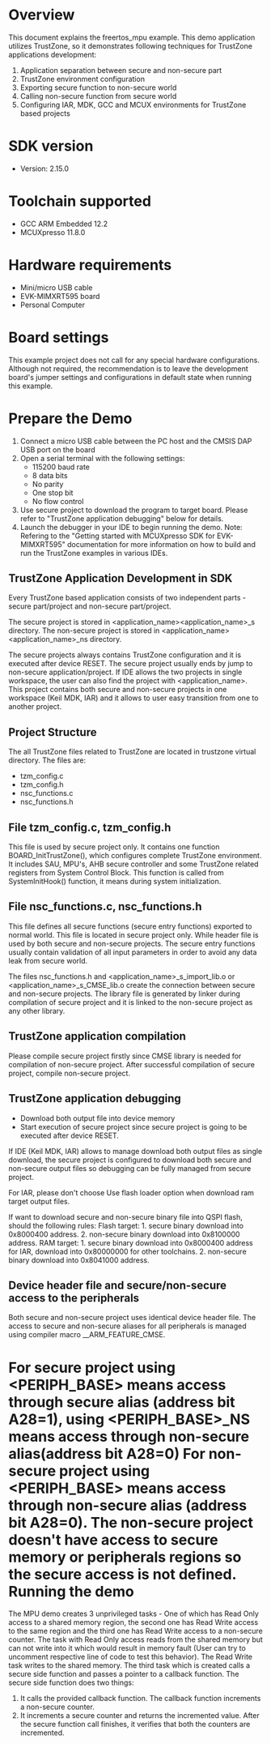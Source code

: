 Overview
========
This document explains the freertos_mpu example. This demo application utilizes TrustZone,
so it demonstrates following techniques for TrustZone applications development:
1. Application separation between secure and non-secure part
2. TrustZone environment configuration
3. Exporting secure function to non-secure world
4. Calling non-secure function from secure world
5. Configuring IAR, MDK, GCC and MCUX environments for TrustZone based projects


SDK version
===========
- Version: 2.15.0

Toolchain supported
===================
- GCC ARM Embedded  12.2
- MCUXpresso  11.8.0

Hardware requirements
=====================
- Mini/micro USB cable
- EVK-MIMXRT595 board
- Personal Computer

Board settings
==============
This example project does not call for any special hardware configurations.
Although not required, the recommendation is to leave the development board's jumper settings
and configurations in default state when running this example.

Prepare the Demo
================
1.  Connect a micro USB cable between the PC host and the CMSIS DAP USB port on the board
2.  Open a serial terminal with the following settings:
    - 115200 baud rate
    - 8 data bits
    - No parity
    - One stop bit
    - No flow control
3.  Use secure project to download the program to target board. Please refer to "TrustZone application debugging" below for details.
4.  Launch the debugger in your IDE to begin running the demo.
Note: Refering to the "Getting started with MCUXpresso SDK for EVK-MIMXRT595" documentation for more information
      on how to build and run the TrustZone examples in various IDEs.

TrustZone Application Development in SDK
----------------------------------------
Every TrustZone based application consists of two independent parts - secure part/project and non-secure part/project.

The secure project is stored in <application_name>\<application_name>_s directory.
The non-secure project is stored in <application_name>\<application_name>_ns directory.

The secure projects always contains TrustZone configuration and it is executed after device RESET. The secure project usually
ends by jump to non-secure application/project.
If IDE allows the two projects in single workspace, the user can also find the project with <application_name>.
This project contains both secure and non-secure projects in one workspace (Keil MDK, IAR) and it allows to user easy transition from
one to another project.

Project Structure
------------------
The all TrustZone files related to TrustZone are located in trustzone virtual directory. The files are:

- tzm_config.c
- tzm_config.h
- nsc_functions.c
- nsc_functions.h

File tzm_config.c, tzm_config.h
-------------------------------
This file is used by secure project only. It contains one function BOARD_InitTrustZone(), which configures complete TrustZone
environment. It includes SAU, MPU's, AHB secure controller and some TrustZone related registers from System Control Block.
This function is called from SystemInitHook() function, it means during system initialization.

File nsc_functions.c, nsc_functions.h
-------------------------------------
This file defines all secure functions (secure entry functions) exported to normal world. This file is located in secure
project only. While header file is used by both secure and non-secure projects. The secure entry functions usually contain
validation of all input parameters in order to avoid any data leak from secure world.

The files nsc_functions.h and <application_name>_s_import_lib.o or <application_name>_s_CMSE_lib.o create the connection
between secure and non-secure projects. The library file is generated by linker during compilation of secure project and
it is linked to the non-secure project as any other library.

TrustZone application compilation
-------------------------------
Please compile secure project firstly since CMSE library is needed for compilation of non-secure project.
After successful compilation of secure project, compile non-secure project.

TrustZone application debugging
-------------------------------
- Download both output file into device memory
- Start execution of secure project since secure project is going to be executed after device RESET.

If IDE (Keil MDK, IAR) allows to manage download both output files as single download, the secure project
is configured to download both secure and non-secure output files so debugging can be fully managed
from secure project.

For IAR, please don't choose Use flash loader option when download ram target output files.

If want to download secure and non-secure binary file into QSPI flash, should the following rules:
Flash target:
    1. secure binary download into 0x8000400 address.
    2. non-secure binary download into 0x8100000 address.
RAM target:
    1. secure binary download into 0x8000400 address for IAR, download into 0x80000000 for other toolchains.
    2. non-secure binary download into 0x8041000 address.

Device header file and secure/non-secure access to the peripherals
-----------------------------------------------------------------
Both secure and non-secure project uses identical device header file. The access to secure and non-secure aliases for all peripherals
is managed using compiler macro __ARM_FEATURE_CMSE.

For secure project using <PERIPH_BASE> means access through secure alias (address bit A28=1),
using <PERIPH_BASE>_NS means access through non-secure alias(address bit A28=0)
For non-secure project using <PERIPH_BASE> means access through non-secure alias (address bit A28=0).
The non-secure project doesn't have access to secure memory or peripherals regions so the secure access is not defined.
Running the demo
================
The MPU demo creates 3 unprivileged tasks - One of which has Read Only access
to a shared memory region, the second one has Read Write access to the same
region and the third one has Read Write access to a non-secure counter. The task
with Read Only access reads from the shared memory but can not write into it
which would result in memory fault (User can try to uncomment respective line
of code to test this behavior). The Read Write task writes to the shared
memory. The third task which is created calls a secure side function and passes
a pointer to a callback function. The secure side function does two things:
1. It calls the provided callback function. The callback function increments
a non-secure counter.
2. It increments a secure counter and returns the incremented value.
After the secure function call finishes, it verifies that both the counters
are incremented.

